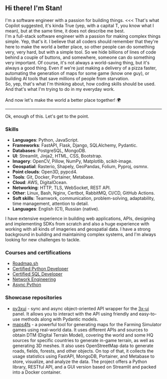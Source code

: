 ## Hi there! I'm Stan!

I'm a software engineer with a passion for building things. <<< That's what Copilot suggested, it's kinda True (yep, with a capital T, you know what I mean), but at the same time, it does not describe me best.<br>
I'm a full-stack software engineer with a passion for making complex things simple. Yep, that's it. I believe that all coders should remember that they're here to make the world a better place, so other people can do something very, very hard, but with a simple tool. So we hide billions of lines of code behind a couple of buttons, and somewhere, someone can do something very important. Of course, it's not always a world-saving thing, but it's always a good thing. Even if we're just making a delivery of a pizza faster, automating the generation of maps for some game (know one guy), or building AI tools that save millions of people from starvation.<br>
So, yep, that's what I'm thinking about, how coding skills should be used. And that's what I'm trying to do in my everyday work.<br>
<br>
And now let's make the world a better place together! 🌍

---

Ok, enough of this. Let's get to the point.

### Skills

- **Languages**: Python, JavaScript.
- **Frameworks**: FastAPI, Flask, Django, SQLAlchemy, Pydantic.
- **Databases**: PostgreSQL, MongoDB.
- **UI**: Streamlit, Jinja2, HTML, CSS, Bootstrap.
- **Imagery**: OpenCV, Pillow, NumPy, Matplotlib, scikit-image.
- **Geospatial**: Rasterio, Shapely, GeoPandas, Folium, Pyproj, osmnx.
- **Point clouds**: Open3D, pypcd4.
- **Tools**: Git, Docker, Portainer, Metabase.
- **Cloud**: AWS, DigitalOcean.
- **Networking**: HTTP, TLS, WebSocket, REST API.
- **Other**: Linux, Bash, Nginx, Certbot, RabbitMQ, CI/CD, GitHub Actions.
- **Soft skills**: Teamwork, communication, problem-solving, adaptability, time management, attention to detail.
- **Languages**: English (C1), Russian (native).

I have extensive experience in building web applications, APIs, designing and implementing SDKs from scratch and also a huge experience with working with all kinds of imageries and geospatial data. I have a strong background in building and maintaining complex systems, and I'm always looking for new challenges to tackle.

### Courses and certifications

- [Roadmap.sh](https://roadmap.sh/u/iwatkot)
- [Certified Python Developer](https://verify.w3schools.com/62F5EI7L7)
- [Certified SQL Developer](https://verify.w3schools.com/1OO72DMUMB)
- [Network Engineering](https://www.udemy.com/certificate/UC-7ee618b4-07c8-426c-a01c-a0b2bce822f1)
- [Async Python](https://www.udemy.com/certificate/UC-e8056c59-2963-48d8-bae8-cb96bdfcd719)

### Showcase repositories

- [py3xui](https://github.com/iwatkot/py3xui) - sync and async object-oriented API wrapper for the [3x-ui](https://github.com/MHSanaei/3x-ui) panel. It allows you to interact with the API using friendly and easy-to-use methods along with Pydantic models.
- [maps4fs](https://github.com/iwatkot/maps4fs) - a powerful tool for generating maps for the Farming Simulator games using real-world data. It uses different APIs and sources to obtain DTM (Digital Terrain Model), covering the world and some HQ sources for specific countries to generate in-game terrain, as well as generating 3D meshes. It also uses OpenStreetMap data to generate roads, fields, forests, and other objects. On top of that, it collects the usage statistics using FastAPI, MongoDB, Portainer, and Metabase to store, visualize, and analyze the data. The project offers a Python library, RESTful API, and a GUI version based on Streamlit and packed into a Docker container.
